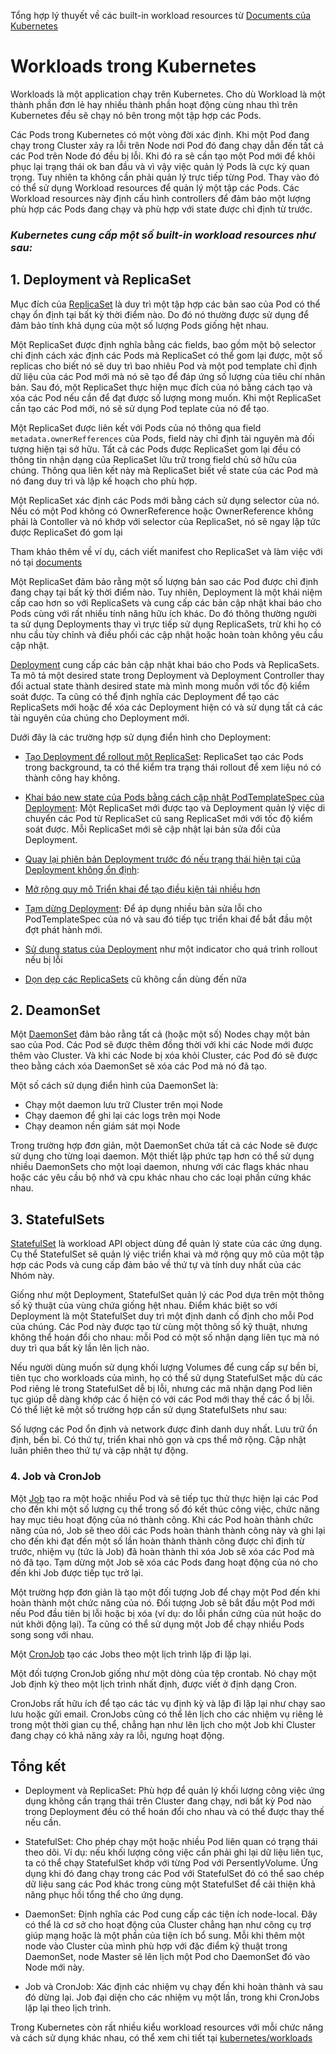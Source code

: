 Tổng hợp lý thuyết về các built-in workload resources từ [Documents của Kubernetes](https://kubernetes.io/docs/home/)

# Workloads trong Kubernetes
Workloads là một application chạy trên Kubernetes. Cho dù Workload là một thành phần đơn lẻ hay nhiều thành phần hoạt động cùng nhau thì trên Kubernetes đều sẽ chạy nó bên trong một tập hợp các Pods.

Các Pods trong Kubernetes có một vòng đời xác định. Khi một Pod đang chạy trong Cluster xảy ra lỗi trên Node nơi Pod đó đang chạy dẫn đến tất cả các Pod trên Node đó đều bị lỗi.
Khi đó ra sẽ cần tạo một Pod mới để khôi phục lại trạng thái ok ban đầu và vì vậy việc quản lý Pods là cực kỳ quan trọng.
Tuy nhiên ta không cần phải quản lý trực tiếp từng Pod. Thay vào đó có thể sử dụng Workload resources để quản lý một tập các Pods. 
Các Workload resources này định cấu hình controllers để đảm bảo một lượng phù hợp các Pods đang chạy và phù hợp với state được chỉ định từ trước.

<h3><i> Kubernetes cung cấp một số built-in workload resources như sau:</i></h3>

## 1. Deployment và ReplicaSet
Mục đích của [ReplicaSet](https://kubernetes.io/docs/concepts/workloads/controllers/replicaset/) là duy trì một tập hợp các bản sao của Pod có thể chạy ổn định tại bất kỳ thời điểm nào. 
  Do đó nó thường được sử dụng để đảm bảo tính khả dụng của một số lượng Pods giống hệt nhau.
  
Một ReplicaSet được định nghĩa bằng các fields, bao gồm một bộ selector chỉ định cách xác định các Pods mà ReplicaSet có thể gom lại được, một số replicas cho biết nó sẽ duy trì bao nhiêu Pod và một pod template chỉ định dữ liệu của các Pod mới mà nó sẽ tạo để đáp ứng số lượng của tiêu chí nhân bản. Sau đó, một ReplicaSet thực hiện mục đích của nó bằng cách tạo và xóa các Pod nếu cần để đạt được số lượng mong muốn. Khi một ReplicaSet cần tạo các Pod mới, nó sẽ sử dụng Pod teplate của nó để tạo.

Một ReplicaSet được liên kết với Pods của nó thông qua field `metadata.ownerRefferences` của Pods, field này chỉ định tài nguyên mà đối tượng hiện tại sở hữu. Tất cả các Pods được ReplicaSet gom lại đều có thông tin nhận dạng của ReplicaSet lữu trữ trong field chủ sở hữu của chúng. Thông qua liên kết này mà ReplicaSet biết về state của các Pod mà nó đang duy trì và lập kế hoạch cho phù hợp.

Một ReplicaSet xác định các Pods mới bằng cách sử dụng selector của nó. Nếu có một Pod không có OwnerReference hoặc OwnerReference không phải là Contoller và nó khớp với selector của ReplicaSet, nó sẽ ngay lập tức được ReplicaSet đó gom lại

Tham khảo thêm về ví dụ, cách viết manifest cho ReplicaSet và làm việc với nó tại [documents](https://kubernetes.io/docs/concepts/workloads/controllers/replicaset/#working-with-replicasets)

Một ReplicaSet đảm bảo rằng một số lượng bản sao các Pod được chỉ định đang chạy tại bất kỳ thời điểm nào. Tuy nhiên, Deployment là một khái niệm cấp cao hơn so với ReplicaSets và cung cấp các bản cập nhật khai báo cho Pods cùng với rất nhiều tính năng hữu ích khác. Do đó thông thường người ta sử dụng Deployments thay vì trực tiếp sử dụng ReplicaSets, trừ khi họ có nhu cầu tùy chỉnh và điều phối các cập nhật hoặc hoàn toàn không yêu cầu cập nhật.


[Deployment](https://kubernetes.io/docs/concepts/workloads/controllers/deployment/) cung cấp các bản cập nhật khai báo cho Pods và ReplicaSets. Ta mô tả một desired state trong Deployment và Deployment Controller thay đổi actual state thành desired state mà mình mong muốn với tốc độ kiểm soát được. Ta cũng có thể định nghĩa các Deployment để tạo các ReplicaSets mới hoặc để xóa các Deployment hiện có và sử dụng tất cả các tài nguyên của chúng cho Deployment mới.

Dưới đây là các trường hợp sử dụng điển hình cho Deployment:

  - [Tạo Deployment để rollout một ReplicaSet](https://kubernetes.io/docs/concepts/workloads/controllers/deployment/#creating-a-deployment): 
 ReplicaSet tạo các Pods trong background, ta có thể kiểm tra trạng thái rollout để xem liệu nó có thành công hay không.

  - [Khai báo new state của Pods bằng cách cập nhật PodTemplateSpec của Deployment](https://kubernetes.io/docs/concepts/workloads/controllers/deployment/#updating-a-deployment):
  Một ReplicaSet mới được tạo và Deployment quản lý việc di chuyển các Pod từ ReplicaSet cũ sang ReplicaSet mới với tốc độ kiểm soát được. Mỗi ReplicaSet mới sẽ cập nhật lại bản sửa đổi của Deployment.

  - [Quay lại phiên bản Deployment trước đó nếu trạng thái hiện tại của Deployment không ổn định](https://kubernetes.io/docs/concepts/workloads/controllers/deployment/#rolling-back-a-deployment): 

   - [Mở rộng quy mô Triển khai để tạo điều kiện tải nhiều hơn](https://kubernetes.io/docs/concepts/workloads/controllers/deployment/#scaling-a-deployment)
   
   - [Tạm dừng Deployment](https://kubernetes.io/docs/concepts/workloads/controllers/deployment/#pausing-and-resuming-a-deployment):
Để áp dụng nhiều bản sửa lỗi cho PodTemplateSpec của nó và sau đó tiếp tục triển khai để bắt đầu một đợt phát hành mới.

  - [Sử dụng status của Deployment](https://kubernetes.io/docs/concepts/workloads/controllers/deployment/#deployment-status) như một indicator cho quá trình rollout nếu bị lỗi
  - [Dọn dẹp các ReplicaSets](https://kubernetes.io/docs/concepts/workloads/controllers/deployment/#clean-up-policy) cũ không cần dùng đến nữa
  
## 2. DeamonSet
Một [DaemonSet](https://kubernetes.io/docs/concepts/workloads/controllers/daemonset/) đảm bảo rằng tất cả (hoặc một số) Nodes chạy một bản sao của Pod. Các Pod sẽ được thêm đồng thời với khi các Node mới được thêm vào Cluster. Và khi các Node bị xóa khỏi Cluster, các Pod đó sẽ được theo bằng cách xóa DaemonSet sẽ xóa các Pod mà nó đã tạo.

Một số cách sử dụng điển hình của DaemonSet là:
  - Chạy một daemon lưu trữ Cluster trên mọi Node
  - Chạy daemon để ghi lại các logs trên mọi Node
  - Chạy deamon nền giám sát mọi Node
  
Trong trường hợp đơn giản, một DaemonSet chứa tất cả các Node sẽ được sử dụng cho từng loại daemon. Một thiết lập phức tạp hơn có thể sử dụng nhiều DaemonSets cho một loại daemon, nhưng với các flags khác nhau hoặc các yêu cầu bộ nhớ và cpu khác nhau cho các loại phần cứng khác nhau.

## 3. StatefulSets
[StatefulSet](https://kubernetes.io/docs/concepts/workloads/controllers/statefulset/) là workload API object dùng để quản lý state của các ứng dụng. Cụ thể StatefulSet sẽ quản lý việc triển khai và mở rộng quy mô của một tập hợp các Pods và cung cấp đảm bảo về thứ tự và tính duy nhất của các Nhóm này.

Giống như một Deployment, StatefulSet quản lý các Pod dựa trên một thông số kỹ thuật của vùng chứa giống hệt nhau. Điểm khác biệt so với Deployment là một StatefulSet duy trì một định danh cố định cho mỗi Pod của chúng. Các Pod này được tạo từ cùng một thông số kỹ thuật, nhưng không thể hoán đổi cho nhau: mỗi Pod có một số nhận dạng liên tục mà nó duy trì qua bất kỳ lần lên lịch nào.

Nếu người dùng muốn sử dụng khối lượng Volumes để cung cấp sự bền bỉ, tiên tục cho workloads của mình, họ có thể sử dụng StatefulSet mặc dù các Pod riêng lẻ trong StatefulSet dễ bị lỗi, nhưng các mã nhận dạng Pod liên tục giúp dễ dàng khớp các ổ hiện có với các Pod mới thay thế các ổ bị lỗi. Có thể liệt kê một số trường hợp cần sử dụng StatefulSets như sau:

Số lượng các Pod ổn định và network được đinh danh duy nhất.
Lưu trữ ổn định, bền bỉ.
Có thứ tự, triển khai nhỏ gọn và cps thể mở rộng.
Cập nhật luân phiên theo thứ tự và cập nhật tự động.

### 4. Job và CronJob
Một [Job](https://kubernetes.io/docs/concepts/workloads/controllers/job/) tạo ra một hoặc nhiều Pod và sẽ tiếp tục thử thực hiện lại các Pod cho đến khi một số lượng cụ thể trong số đó kết thúc công việc, chức năng hay mục tiêu hoạt động của nó thành công. Khi các Pod hoàn thành chức năng của nó, Job sẽ theo dõi các Pods hoàn thành thành công này và ghi lại cho đến khi đạt đến một số lần hoàn thành thành công được chỉ định từ trước, nhiệm vụ (tức là Job) đã hoàn thành thì xóa Job sẽ xóa các Pod mà nó đã tạo. Tạm dừng một Job sẽ xóa các Pods đang hoạt động của nó cho đến khi Job được tiếp tục trở lại.

Một trường hợp đơn giản là tạo một đối tượng Job để chạy một Pod đến khi hoàn thành một chức năng của nó. Đối tượng Job sẽ bắt đầu một Pod mới nếu Pod đầu tiên bị lỗi hoặc bị xóa (ví dụ: do lỗi phần cứng của nút hoặc do nút khởi động lại).
Ta cũng có thể sử dụng một Job để chạy nhiều Pods song song với nhau.

Một [CronJob](https://kubernetes.io/docs/concepts/workloads/controllers/cron-jobs/) tạo các Jobs theo một lịch trình lặp đi lặp lại.

Một đối tượng CronJob giống như một dòng của tệp crontab. Nó chạy một Job định kỳ theo một lịch trình nhất định, được viết ở định dạng Cron.

CronJobs rất hữu ích để tạo các tác vụ định kỳ và lặp đi lặp lại như chạy sao lưu hoặc gửi email. CronJobs cũng có thể lên lịch cho các nhiệm vụ riêng lẻ trong một thời gian cụ thể, chẳng hạn như lên lịch cho một Job khi Cluster đang chạy có khả năng xảy ra lỗi, ngưng hoạt động.

## Tổng kết
- Deployment và ReplicaSet: Phù hợp để quản lý khối lượng công việc ứng dụng không cần trạng thái trên Cluster đang chạy, nơi bất kỳ Pod nào trong Deployment đều có thể hoán đổi cho nhau và có thể được thay thế nếu cần.

- StatefulSet: Cho phép chạy một hoặc nhiều Pod liên quan có trạng thái theo dõi. Ví dụ: nếu khối lượng công việc cần phải ghi lại dữ liệu liên tục, ta có thể chạy StatefulSet khớp với từng Pod với PersentlyVolume. Ứng dụng khi đó đang chạy trong các Pod với StatefulSet đó có thể sao chép dữ liệu sang các Pod khác trong cùng một StatefulSet để cải thiện khả năng phục hồi tổng thể cho ứng dụng.

- DaemonSet: Định nghĩa các Pod cung cấp các tiện ích node-local. Đây có thể là cơ sở cho hoạt động của Cluster chẳng hạn như công cụ trợ giúp mạng hoặc là một phần của tiện ích bổ sung.
Mỗi khi thêm một node vào Cluster của mình phù hợp với đặc điểm kỹ thuật trong DaemonSet, node Master sẽ lên lịch một Pod cho DaemonSet đó vào Node mới này.

- Job và CronJob: Xác định các nhiệm vụ chạy đến khi hoàn thành và sau đó dừng lại. Job đại diện cho các nhiệm vụ một lần, trong khi CronJobs lặp lại theo lịch trình.

Trong Kubernetes còn rất nhiều kiểu workload resources với mỗi chức năng và cách sử dụng khác nhau, có thể xem chi tiết tại [kubernetes/workloads](https://kubernetes.io/docs/concepts/workloads/)
